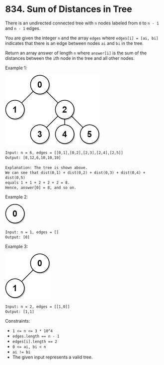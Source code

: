 # 834. Sum of Distances in Tree

There is an undirected connected tree with `n` nodes labeled from `0` to `n - 1` and `n - 1` edges.

You are given the integer `n` and the array `edges` where `edges[i] = [ai, bi]` indicates that there is an edge between nodes `ai` and `bi` in the tree.

Return an array answer of length `n` where `answer[i]` is the sum of the distances between the `i`th node in the tree and all other nodes.

Example 1:

![](example_1.png)

    Input: n = 6, edges = [[0,1],[0,2],[2,3],[2,4],[2,5]]
    Output: [8,12,6,10,10,10]

    Explanation: The tree is shown above.
    We can see that dist(0,1) + dist(0,2) + dist(0,3) + dist(0,4) + dist(0,5)
    equals 1 + 1 + 2 + 2 + 2 = 8.
    Hence, answer[0] = 8, and so on.

Example 2:

![](example_2.png)

    Input: n = 1, edges = []
    Output: [0]

Example 3:

![](example_3.png)

    Input: n = 2, edges = [[1,0]]
    Output: [1,1]

Constraints:

- `1 <= n <= 3 * 10^4`
- `edges.length == n - 1`
- `edges[i].length == 2`
- `0 <= ai, bi < n`
- `ai != bi`
- The given input represents a valid tree.